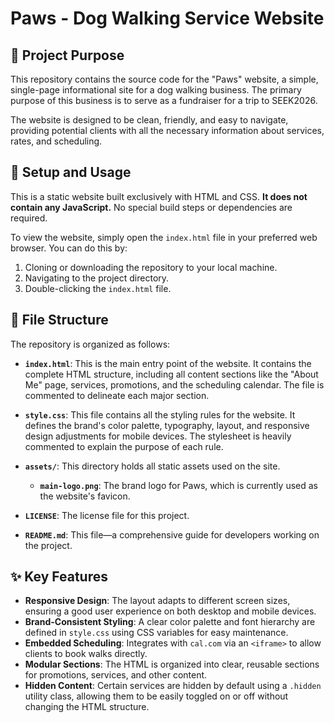 # Paws - Dog Walking Service Website

## 🐾 Project Purpose

This repository contains the source code for the "Paws" website, a simple, single-page informational site for a dog walking business. The primary purpose of this business is to serve as a fundraiser for a trip to SEEK2026.

The website is designed to be clean, friendly, and easy to navigate, providing potential clients with all the necessary information about services, rates, and scheduling.

## 🚀 Setup and Usage

This is a static website built exclusively with HTML and CSS. **It does not contain any JavaScript.** No special build steps or dependencies are required.

To view the website, simply open the `index.html` file in your preferred web browser. You can do this by:
1.  Cloning or downloading the repository to your local machine.
2.  Navigating to the project directory.
3.  Double-clicking the `index.html` file.

## 📁 File Structure

The repository is organized as follows:

-   **`index.html`**: This is the main entry point of the website. It contains the complete HTML structure, including all content sections like the "About Me" page, services, promotions, and the scheduling calendar. The file is commented to delineate each major section.

-   **`style.css`**: This file contains all the styling rules for the website. It defines the brand's color palette, typography, layout, and responsive design adjustments for mobile devices. The stylesheet is heavily commented to explain the purpose of each rule.

-   **`assets/`**: This directory holds all static assets used on the site.
    -   **`main-logo.png`**: The brand logo for Paws, which is currently used as the website's favicon.

-   **`LICENSE`**: The license file for this project.

-   **`README.md`**: This file—a comprehensive guide for developers working on the project.

## ✨ Key Features

-   **Responsive Design**: The layout adapts to different screen sizes, ensuring a good user experience on both desktop and mobile devices.
-   **Brand-Consistent Styling**: A clear color palette and font hierarchy are defined in `style.css` using CSS variables for easy maintenance.
-   **Embedded Scheduling**: Integrates with `cal.com` via an `<iframe>` to allow clients to book walks directly.
-   **Modular Sections**: The HTML is organized into clear, reusable sections for promotions, services, and other content.
-   **Hidden Content**: Certain services are hidden by default using a `.hidden` utility class, allowing them to be easily toggled on or off without changing the HTML structure.